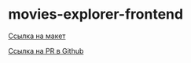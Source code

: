 # movies-explorer-frontend

[Ссылка на макет](https://disk.yandex.ru/d/G7BjKQNjo0BDXg)

[Ссылка на PR в Github](https://)
